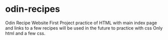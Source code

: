 # odin-recipes
Odin Recipe Website First Project
practice of HTML with main index page and links to a few recipes will be used in the future to practice with css
Only html and a few css.